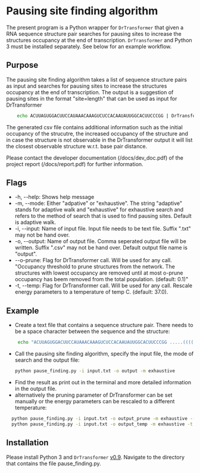 # Pausing site finding algorithm

The present program is a Python wrapper for `DrTransformer` that given a RNA sequence structure pair searches for pausing sites to increase the structures occupancy at the end of transcription.
`DrTransformer` and Python 3 must be installed separately. See below for an example workflow.

## Purpose

The pausing site finding algorithm takes a list of sequence structure pairs as input and searches for pausing sites to increase the structures occupancy at the end of transcription. The output is a suggestion of pausing sites in the format "site=length" that can be used as input for DrTransformer
```sh
    echo ACUUAGUGGACUUCCAUAAACAAAGUCUCCACAAUAUUGGCACUUCCCGG | DrTransformer --pause-site 29=5
```
The generated csv file contains additional information such as the initial occupancy of the strucutre, the increased occupancy of the structure and in case the structure is not observable in the DrTransformer output it will list the closest observable structure w.r.t. base pair distance.

Please contact the developer documentation (/docs/dev_doc.pdf) of the project report (/docs/report.pdf) for further information.

## Flags

 * -h, --help: Shows help message
 * -m, --mode: Either "adpative" or "exhaustive". The string "adaptive" stands for adaptive walk and "exhaustive" for exhaustive search and refers to the method of search that is used to find pausing sites. Default is adaptive walk.
 * -i, --input: Name of input file. Input file needs to be text file. Suffix ".txt" may not be hand over.
 * -o, --output: Name of output file. Comma seperated output file will be written. Suffix ".csv" may not be hand over. Default output file name is "output".
 * --o-prune: Flag for DrTransformer call. Will be used for any call. "Occupancy threshold to prune structures from the network. The structures with lowest occupancy are
                        removed until at most o-prune occupancy has beem removed from the total population. (default: 0.1)"
 * -t, --temp: Flag for DrTransformer call. Will be used for any call. Rescale energy parameters to a temperature of temp C. (default: 37.0). 

## Example

 * Create a text file that contains a sequence structure pair. There needs to be a space character between the sequence and the structure:
   ```sh
    echo "ACUUAGUGGACUUCCAUAAACAAAGUCUCCACAAUAUUGGCACUUCCCGG .....((((....)))).....((((..(((......))).))))....." > input.txt
    ```
 * Call the pausing site finding algorithm, specify the input file, the mode of search and the output 
file:
   ```sh
   python pause_finding.py -i input.txt -o output -m exhaustive 
    ```
 * Find the result as print out in the terminal and more detailed information in the output file.
 * alternatively the pruning parameter of DrTransformer can be set manually or the energy parameters can be rescaled to a different temperature:
 ```sh
   python pause_finding.py -i input.txt -o output_prune -m exhaustive --o-prune 0.001
   python pause_finding.py -i input.txt -o output_temp -m exhaustive -t 10
 ```
 

## Installation
Please install Python 3 and `DrTransformer` [v0.9](https://github.com/bad-ants-fleet/ribolands/tree/development). Navigate to the directory that contains the file pause_finding.py.

